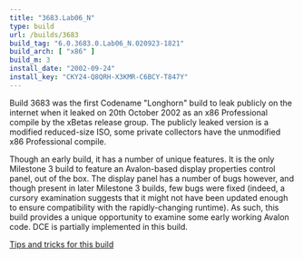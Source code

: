 ```yaml
---
title: "3683.Lab06_N"
type: build
url: /builds/3683
build_tag: "6.0.3683.0.Lab06_N.020923-1821"
build_arch: [ "x86" ]
build_m: 3
install_date: "2002-09-24"
install_key: "CKY24-Q8QRH-X3KMR-C6BCY-T847Y"
---
```


Build 3683 was the first Codename "Longhorn" build to leak publicly on the internet when it leaked on 20th October 2002 as an x86 Professional compile by the xBetas release group. The publicly leaked version is a modified reduced-size ISO, some private collectors have the unmodified x86 Professional compile.

Though an early build, it has a number of unique features. It is the only Milestone 3 build to feature an Avalon-based display properties control panel, out of the box. The display panel has a number of bugs however, and though present in later Milestone 3 builds, few bugs were fixed (indeed, a cursory examination suggests that it might not have been updated enough to ensure compatibility with the rapidly-changing runtime). As such, this build provides a unique opportunity to examine some early working Avalon code. DCE is partially implemented in this build.

[Tips and tricks for this build](/3683-tips-tricks)